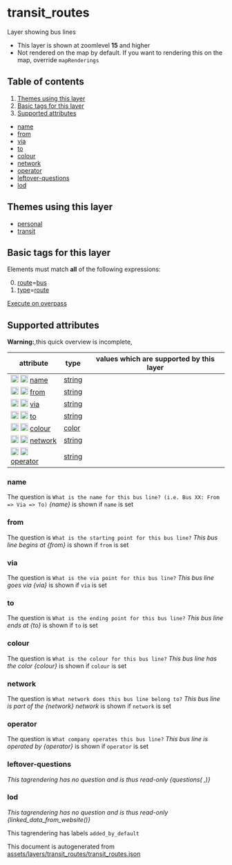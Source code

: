 [//]: # (WARNING: this file is automatically generated. Please find the sources at the bottom and edit those sources)

# transit_routes

Layer showing bus lines

 - This layer is shown at zoomlevel **15** and higher
 - Not rendered on the map by default. If you want to rendering this on the map, override `mapRenderings`

## Table of contents

1. [Themes using this layer](#themes-using-this-layer)
2. [Basic tags for this layer](#basic-tags-for-this-layer)
3. [Supported attributes](#supported-attributes)
  - [name](#name)
  - [from](#from)
  - [via](#via)
  - [to](#to)
  - [colour](#colour)
  - [network](#network)
  - [operator](#operator)
  - [leftover-questions](#leftover-questions)
  - [lod](#lod)

## Themes using this layer

 - [personal](https://mapcomplete.org/personal)
 - [transit](https://mapcomplete.org/transit)

## Basic tags for this layer

Elements must match **all** of the following expressions:

0. <a href='https://wiki.openstreetmap.org/wiki/Key:route' target='_blank'>route</a>=<a href='https://wiki.openstreetmap.org/wiki/Tag:route%3Dbus' target='_blank'>bus</a>
1. <a href='https://wiki.openstreetmap.org/wiki/Key:type' target='_blank'>type</a>=<a href='https://wiki.openstreetmap.org/wiki/Tag:type%3Droute' target='_blank'>route</a>

[Execute on overpass](http://overpass-turbo.eu/?Q=%5Bout%3Ajson%5D%5Btimeout%3A90%5D%3B%28%20%20%20%20nwr%5B%22route%22%3D%22bus%22%5D%5B%22type%22%3D%22route%22%5D%28%7B%7Bbbox%7D%7D%29%3B%0A%29%3Bout%20body%3B%3E%3Bout%20skel%20qt%3B)

## Supported attributes

**Warning:**,this quick overview is incomplete,

| attribute | type | values which are supported by this layer |
-----|-----|----- |
| <a target="_blank" href='https://taginfo.openstreetmap.org/keys/name#values'><img src='https://mapcomplete.org/assets/svg/search.svg' height='18px'></a> <a target="_blank" href='https://taghistory.raifer.tech/?#***/name/'><img src='https://mapcomplete.org/assets/svg/statistics.svg' height='18px'></a> [name](https://wiki.openstreetmap.org/wiki/Key:name) | [string](../SpecialInputElements.md#string) |  |
| <a target="_blank" href='https://taginfo.openstreetmap.org/keys/from#values'><img src='https://mapcomplete.org/assets/svg/search.svg' height='18px'></a> <a target="_blank" href='https://taghistory.raifer.tech/?#***/from/'><img src='https://mapcomplete.org/assets/svg/statistics.svg' height='18px'></a> [from](https://wiki.openstreetmap.org/wiki/Key:from) | [string](../SpecialInputElements.md#string) |  |
| <a target="_blank" href='https://taginfo.openstreetmap.org/keys/via#values'><img src='https://mapcomplete.org/assets/svg/search.svg' height='18px'></a> <a target="_blank" href='https://taghistory.raifer.tech/?#***/via/'><img src='https://mapcomplete.org/assets/svg/statistics.svg' height='18px'></a> [via](https://wiki.openstreetmap.org/wiki/Key:via) | [string](../SpecialInputElements.md#string) |  |
| <a target="_blank" href='https://taginfo.openstreetmap.org/keys/to#values'><img src='https://mapcomplete.org/assets/svg/search.svg' height='18px'></a> <a target="_blank" href='https://taghistory.raifer.tech/?#***/to/'><img src='https://mapcomplete.org/assets/svg/statistics.svg' height='18px'></a> [to](https://wiki.openstreetmap.org/wiki/Key:to) | [string](../SpecialInputElements.md#string) |  |
| <a target="_blank" href='https://taginfo.openstreetmap.org/keys/colour#values'><img src='https://mapcomplete.org/assets/svg/search.svg' height='18px'></a> <a target="_blank" href='https://taghistory.raifer.tech/?#***/colour/'><img src='https://mapcomplete.org/assets/svg/statistics.svg' height='18px'></a> [colour](https://wiki.openstreetmap.org/wiki/Key:colour) | [color](../SpecialInputElements.md#color) |  |
| <a target="_blank" href='https://taginfo.openstreetmap.org/keys/network#values'><img src='https://mapcomplete.org/assets/svg/search.svg' height='18px'></a> <a target="_blank" href='https://taghistory.raifer.tech/?#***/network/'><img src='https://mapcomplete.org/assets/svg/statistics.svg' height='18px'></a> [network](https://wiki.openstreetmap.org/wiki/Key:network) | [string](../SpecialInputElements.md#string) |  |
| <a target="_blank" href='https://taginfo.openstreetmap.org/keys/operator#values'><img src='https://mapcomplete.org/assets/svg/search.svg' height='18px'></a> <a target="_blank" href='https://taghistory.raifer.tech/?#***/operator/'><img src='https://mapcomplete.org/assets/svg/statistics.svg' height='18px'></a> [operator](https://wiki.openstreetmap.org/wiki/Key:operator) | [string](../SpecialInputElements.md#string) |  |

### name

The question is `What is the name for this bus line? (i.e. Bus XX: From => Via => To)`
*{name}* is shown if `name` is set

### from

The question is `What is the starting point for this bus line?`
*This bus line begins at {from}* is shown if `from` is set

### via

The question is `What is the via point for this bus line?`
*This bus line goes via {via}* is shown if `via` is set

### to

The question is `What is the ending point for this bus line?`
*This bus line ends at {to}* is shown if `to` is set

### colour

The question is `What is the colour for this bus line?`
*This bus line has the color {colour}* is shown if `colour` is set

### network

The question is `What network does this bus line belong to?`
*This bus line is part of the {network} network* is shown if `network` is set

### operator

The question is `What company operates this bus line?`
*This bus line is operated by {operator}* is shown if `operator` is set

### leftover-questions

_This tagrendering has no question and is thus read-only_
*{questions( ,)}*

### lod

_This tagrendering has no question and is thus read-only_
*{linked_data_from_website()}*

This tagrendering has labels 
`added_by_default`


This document is autogenerated from [assets/layers/transit_routes/transit_routes.json](https://source.mapcomplete.org/MapComplete/MapComplete/src/branch/develop/assets/layers/transit_routes/transit_routes.json)
